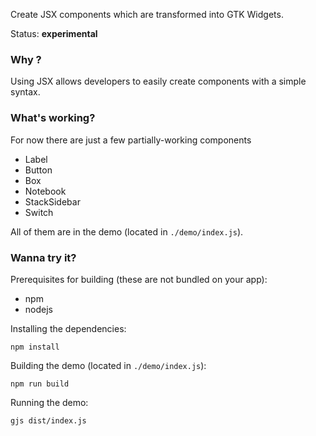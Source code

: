 Create JSX components which are transformed into GTK Widgets.

Status: **experimental**

### Why ?

Using JSX allows developers to easily create components with a simple syntax.

### What's working?

For now there are just a few partially-working components
* Label
* Button
* Box
* Notebook
* StackSidebar
* Switch

All of them are in the demo (located in `./demo/index.js`).

### Wanna try it?

Prerequisites for building (these are not bundled on your app):
* npm
* nodejs

Installing the dependencies:

`npm install`

Building the demo (located in `./demo/index.js`):

`npm run build`

Running the demo:

`gjs dist/index.js`
